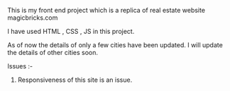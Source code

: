 This is my front end project which is a replica of real estate website magicbricks.com

I have used HTML , CSS , JS in this project.

As of now the details of only a few cities have been updated. I will update the details of other cities soon. 

Issues :-
1. Responsiveness of this site is an issue.

